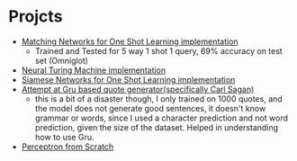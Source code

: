 # Projcts

- [Matching Networks for One Shot Learning implementation](./mini_projects/Matching_Networks)
    - Trained and Tested for 5 way 1 shot 1 query, 69% accuracy on test set (Omniglot)
- [Neural Turing Machine implementation](./mini_projects/Neural_Turing_Machine)
- [Siamese Networks for One Shot Learning implementation](mini_projects/Siamese_Networks)
- [Attempt at Gru based quote generator(specifically Carl Sagan)](./mini_projects/GruSaganQuote)
    - this is a bit of a disaster though, I only trained on 1000 quotes, and the model does not generate good sentences, it doesn't know grammar or words, since I used a character prediction and not word prediction, given the size of the dataset. Helped in understanding how to use Gru.
- [Perceptron from Scratch](./from_scratch/perceptron)
